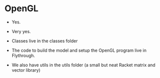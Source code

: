OpenGL
======

- Yes.

- Very yes.


- Classes live in the classes folder
- The code to build the model and setup the OpenGL program live in Flythrough.
- We also have utils in the utils folder (a small but neat Racket matrix and vector library)
